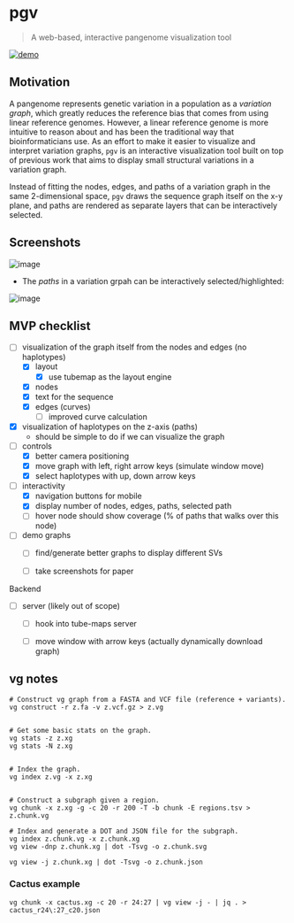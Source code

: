 # pgv

> A web-based, interactive pangenome visualization tool

[![demo](https://github.com/w-gao/pgv/actions/workflows/deploy.yml/badge.svg?branch=main)](https://github.com/w-gao/pgv/actions/workflows/deploy.yml)


## Motivation

A pangenome represents genetic variation in a population as a _variation graph_, which greatly reduces the reference
bias that comes from using linear reference genomes. However, a linear reference genome is more intuitive to reason
about and has been the traditional way that bioinformaticians use. As an effort to make it easier to visualize and
interpret variation graphs, `pgv` is an interactive visualization tool built on top of previous work that aims to
display small structural variations in a variation graph.

Instead of fitting the nodes, edges, and paths of a variation graph in the same 2-dimensional space, `pgv` draws the
sequence graph itself on the x-y plane, and paths are rendered as separate layers that can be interactively selected.


## Screenshots

![image](https://user-images.githubusercontent.com/20177171/223253829-4691fe27-412e-4474-927e-9e246f777885.png)


- The _paths_ in a variation grpah can be interactively selected/highlighted:

![image](https://user-images.githubusercontent.com/20177171/222947953-805d83d4-a556-41d8-963b-0124ba374898.gif)


## MVP checklist

- [ ] visualization of the graph itself from the nodes and edges (no haplotypes)
    - [X] layout
        - [X] use tubemap as the layout engine
    - [X] nodes
    - [X] text for the sequence
    - [X] edges (curves)
        - [ ] improved curve calculation
- [X] visualization of haplotypes on the z-axis (paths)
    - should be simple to do if we can visualize the graph
- [ ] controls
    - [X] better camera positioning
    - [X] move graph with left, right arrow keys (simulate window move)
    - [X] select haplotypes with up, down arrow keys
- [ ] interactivity
    - [X] navigation buttons for mobile
    - [X] display number of nodes, edges, paths, selected path
    - [ ] hover node should show coverage (% of paths that walks over this node)
- [ ] demo graphs
    - [ ] find/generate better graphs to display different SVs
    - [ ] take screenshots for paper


Backend

- [ ] server (likely out of scope)
    - [ ] hook into tube-maps server
    - [ ] move window with arrow keys (actually dynamically download graph)


## vg notes


```
# Construct vg graph from a FASTA and VCF file (reference + variants).
vg construct -r z.fa -v z.vcf.gz > z.vg


# Get some basic stats on the graph.
vg stats -z z.xg
vg stats -N z.xg


# Index the graph.
vg index z.vg -x z.xg


# Construct a subgraph given a region.
vg chunk -x z.xg -g -c 20 -r 200 -T -b chunk -E regions.tsv > z.chunk.vg

# Index and generate a DOT and JSON file for the subgraph.
vg index z.chunk.vg -x z.chunk.xg 
vg view -dnp z.chunk.xg | dot -Tsvg -o z.chunk.svg

vg view -j z.chunk.xg | dot -Tsvg -o z.chunk.json
```


### Cactus example

```
vg chunk -x cactus.xg -c 20 -r 24:27 | vg view -j - | jq . > cactus_r24\:27_c20.json
```
